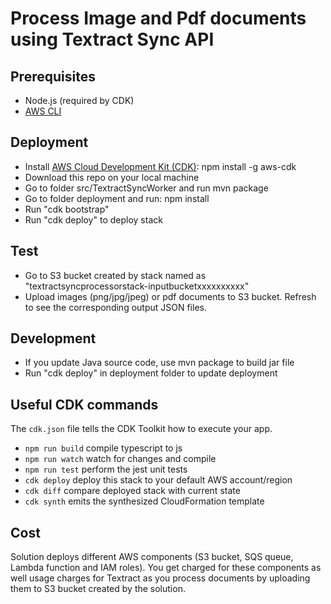 # Process Image and Pdf documents using Textract Sync API

## Prerequisites

- Node.js (required by CDK)
- [AWS CLI](https://docs.aws.amazon.com/cli/latest/userguide/cli-chap-install.html)

## Deployment

- Install [AWS Cloud Development Kit (CDK)](https://docs.aws.amazon.com/cdk/latest/guide/what-is.html): npm install -g aws-cdk
- Download this repo on your local machine
- Go to folder src/TextractSyncWorker and run mvn package
- Go to folder deployment and run: npm install
- Run "cdk bootstrap"
- Run "cdk deploy" to deploy stack

## Test
- Go to S3 bucket created by stack named as "textractsyncprocessorstack-inputbucketxxxxxxxxxx"
- Upload images (png/jpg/jpeg) or pdf documents to S3 bucket. Refresh to see the corresponding output JSON files.

## Development
- If you update Java source code, use mvn package to build jar file
- Run "cdk deploy" in deployment folder to update deployment

## Useful CDK commands

The `cdk.json` file tells the CDK Toolkit how to execute your app.

 * `npm run build`   compile typescript to js
 * `npm run watch`   watch for changes and compile
 * `npm run test`    perform the jest unit tests
 * `cdk deploy`      deploy this stack to your default AWS account/region
 * `cdk diff`        compare deployed stack with current state
 * `cdk synth`       emits the synthesized CloudFormation template

## Cost
Solution deploys different AWS components (S3 bucket, SQS queue, Lambda function and IAM roles). You get charged for these components as well usage charges for Textract as you process documents by uploading them to S3 bucket created by the solution.